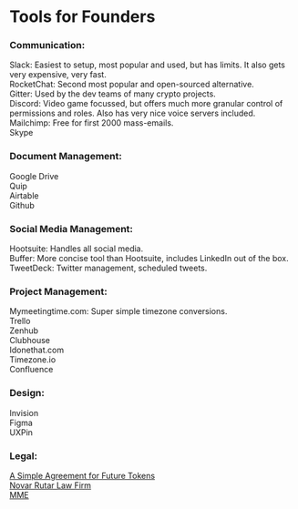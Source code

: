 # Tools for Founders

### Communication:
Slack: Easiest to setup, most popular and used, but has limits. It also gets very expensive, very fast.  
RocketChat: Second most popular and open-sourced alternative.  
Gitter: Used by the dev teams of many crypto projects.  
Discord: Video game focussed, but offers much more granular control of permissions and roles. Also has very nice voice servers included.  
Mailchimp: Free for first 2000 mass-emails.  
Skype
### Document Management:
Google Drive  
Quip  
Airtable   
Github  
### Social Media Management:
Hootsuite: Handles all social media.  
Buffer: More concise tool than Hootsuite, includes LinkedIn out of the box.  
TweetDeck: Twitter management, scheduled tweets.
### Project Management:
Mymeetingtime.com: Super simple timezone conversions.  
Trello  
Zenhub  
Clubhouse  
Idonethat.com  
Timezone.io  
Confluence  
### Design:
Invision  
Figma  
UXPin  
### Legal:
[A Simple Agreement for Future Tokens](https://blog.colony.io/a-simple-agreement-for-future-tokens-or-equity-b8ef08608347)  
[Novar Rutar Law Firm](http://www.novakrutar.si/en/)  
[MME](MME.ch)
